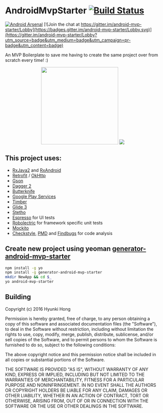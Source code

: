 # AndroidMvpStarter [![Build Status](https://travis-ci.org/ravidsrk/android-mvp-starter.svg?branch=master)](https://travis-ci.org/ravidsrk/android-mvp-starter)

[![Android Arsenal](https://img.shields.io/badge/Android%20Arsenal-Android%20MVP%20Starter-blue.svg?style=flat)](https://android-arsenal.com/details/3/5232)
[![Join the chat at https://gitter.im/android-mvp-starter/Lobby](https://badges.gitter.im/android-mvp-starter/Lobby.svg)](https://gitter.im/android-mvp-starter/Lobby?utm_source=badge&utm_medium=badge&utm_campaign=pr-badge&utm_content=badge)

An MVP Boilerplate to save me having to create the same project over from scratch every time! :)
<p align="center">
  <img src="http://g.recordit.co/L5selg7aIv.gif" width="250">
  <img src="http://g.recordit.co/xt4o5wTySc.gif">
</p>

## This project uses:
- [RxJava2](https://github.com/ReactiveX/RxJava) and [RxAndroid](https://github.com/ReactiveX/RxAndroid)
- [Retrofit](http://square.github.io/retrofit/) / [OkHttp](http://square.github.io/okhttp/)
- [Gson](https://github.com/google/gson)
- [Dagger 2](http://google.github.io/dagger/)
- [Butterknife](https://github.com/JakeWharton/butterknife)
- [Google Play Services](https://developers.google.com/android/guides/overview)
- [Timber](https://github.com/JakeWharton/timber)
- [Glide 3](https://github.com/bumptech/glide)
- [Stetho](http://facebook.github.io/stetho/)
- [Espresso](https://google.github.io/android-testing-support-library/) for UI tests
- [Robolectric](http://robolectric.org/) for framework specific unit tests
- [Mockito](http://mockito.org/)
- [Checkstyle](http://checkstyle.sourceforge.net/), [PMD](https://pmd.github.io/) and [Findbugs](http://findbugs.sourceforge.net/) for code analysis


## Create new project using yeoman [generator-android-mvp-starter](https://github.com/ravidsrk/generator-android-mvp-starter)
```bash
npm install -g yo
npm install -g generator-android-mvp-starter
mkdir NewApp && cd $_
yo android-mvp-starter
```

## Building


Copyright (c) 2016 Hyunki Hong

Permission is hereby granted, free of charge, to any person obtaining a copy
of this software and associated documentation files (the "Software"), to deal
in the Software without restriction, including without limitation the rights
to use, copy, modify, merge, publish, distribute, sublicense, and/or sell
copies of the Software, and to permit persons to whom the Software is
furnished to do so, subject to the following conditions:

The above copyright notice and this permission notice shall be included in all
copies or substantial portions of the Software.

THE SOFTWARE IS PROVIDED "AS IS", WITHOUT WARRANTY OF ANY KIND, EXPRESS OR
IMPLIED, INCLUDING BUT NOT LIMITED TO THE WARRANTIES OF MERCHANTABILITY,
FITNESS FOR A PARTICULAR PURPOSE AND NONINFRINGEMENT. IN NO EVENT SHALL THE
AUTHORS OR COPYRIGHT HOLDERS BE LIABLE FOR ANY CLAIM, DAMAGES OR OTHER
LIABILITY, WHETHER IN AN ACTION OF CONTRACT, TORT OR OTHERWISE, ARISING FROM,
OUT OF OR IN CONNECTION WITH THE SOFTWARE OR THE USE OR OTHER DEALINGS IN THE
SOFTWARE.
```
